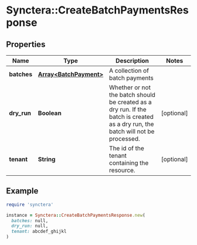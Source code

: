 # Synctera::CreateBatchPaymentsResponse

## Properties

| Name | Type | Description | Notes |
| ---- | ---- | ----------- | ----- |
| **batches** | [**Array&lt;BatchPayment&gt;**](BatchPayment.md) | A collection of batch payments  |  |
| **dry_run** | **Boolean** | Whether or not the batch should be created as a dry run. If the batch is created as a dry run, the batch will not be processed.  | [optional] |
| **tenant** | **String** | The id of the tenant containing the resource.  | [optional] |

## Example

```ruby
require 'synctera'

instance = Synctera::CreateBatchPaymentsResponse.new(
  batches: null,
  dry_run: null,
  tenant: abcdef_ghijkl
)
```

